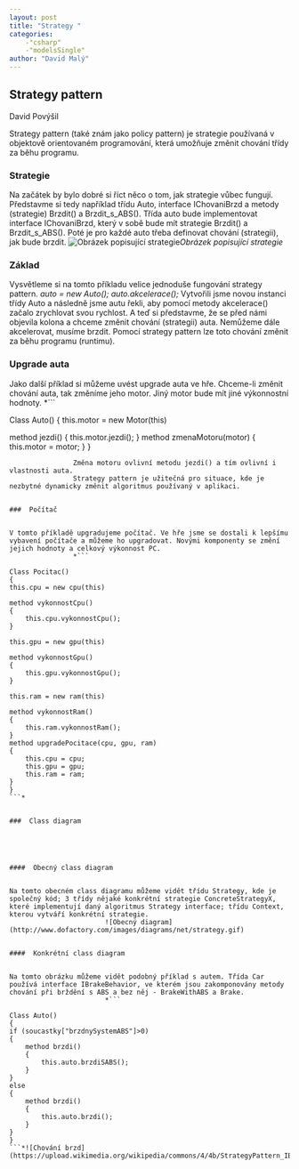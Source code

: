 ```yaml
---
layout: post
title: "Strategy "
categories:
    -"csharp"
    -"modelsSingle"
author: "David Malý"
--- 
```



##   Strategy pattern 


David Povýšil



Strategy pattern (také znám jako policy pattern) je strategie používaná v objektově orientovaném programování, která umožňuje změnit chování třídy za běhu programu.


### Strategie


Na začátek by bylo dobré si říct něco o tom, jak strategie vůbec fungují. Představme si tedy například třídu Auto, interface IChovaniBrzd a metody (strategie)				Brzdit() a Brzdit\_s\_ABS().				Třída auto bude implementovat interface IChovaniBrzd, který v sobě bude mít strategie Brzdit() a Brzdit\_s\_ABS(). Poté je pro každé auto třeba definovat chování (strategii), 				jak bude brzdit.				![Obrázek popisující strategie](https://upload.wikimedia.org/wikipedia/commons/thumb/4/4b/StrategyPattern_IBrakeBehavior.svg/530px-StrategyPattern_IBrakeBehavior.svg.png)*Obrázek popisující strategie*


###  Základ 


Vysvětleme si na tomto příkladu velice jednoduše fungování strategy pattern.				*auto = new Auto();					auto.akcelerace();*				Vytvořili jsme novou instanci třídy Auto a následně jsme autu řekli, aby pomocí metody akcelerace() začalo zrychlovat svou rychlost.				A teď si představme, že se před námi objevila kolona a chceme změnit chování (strategii) auta. Nemůžeme dále akcelerovat, musíme brzdit.				Pomocí strategy pattern lze toto chování změnit za běhu programu (runtimu).


###  Upgrade auta 


Jako další příklad si můžeme uvést upgrade auta ve hře.				Chceme-li změnit chování auta, tak změníme jeho motor. Jiný motor bude mít jiné výkonnostní hodnoty.				*```

Class Auto() 
{this.motor = new Motor(this)method jezdi(){	this.motor.jezdi();}method zmenaMotoru(motor) {	this.motor = motor;}
}

```*				Změna motoru ovlivní metodu jezdi() a tím ovlivní i vlastnosti auta.				Strategy pattern je užitečná pro situace, kde je nezbytné dynamicky změnit algoritmus používaný v aplikaci.


###  Počítač 


V tomto příkladě upgradujeme počítač. Ve hře jsme se dostali k lepšímu vybavení počítače a můžeme ho upgradovat. Novými komponenty se změní jejich hodnoty a celkový výkonnost PC.				*```

Class Pocitac() 
{this.cpu = new cpu(this)method vykonnostCpu(){	this.cpu.vykonnostCpu();}this.gpu = new gpu(this)method vykonnostGpu(){	this.gpu.vykonnostGpu();}this.ram = new ram(this)method vykonnostRam(){	this.ram.vykonnostRam();}method upgradePocitace(cpu, gpu, ram) {	this.cpu = cpu;	this.gpu = gpu;	this.ram = ram;}
}
```*


###  Class diagram 





####  Obecný class diagram 


Na tomto obecném class diagramu můžeme vidět třídu Strategy, kde je společný kód; 3 třídy nějaké konkrétní strategie ConcreteStrategyX, které implementují daný algoritmus Strategy interface; třídu Context, kterou vytváří konkrétní strategie.						![Obecný diagram](http://www.dofactory.com/images/diagrams/net/strategy.gif)


####  Konkrétní class diagram 


Na tomto obrázku můžeme vidět podobný příklad s autem. Třída Car používá interface IBrakeBehavior, ve kterém jsou zakomponovány metody chování při brždění s ABS a bez něj - BrakeWithABS a Brake.						*```

Class Auto() 
{if (soucastky["brzdnySystemABS"]>0) {	method brzdi()	{		this.auto.brzdiSABS();	}}else{	method brzdi()	{		this.auto.brzdi();	}}
}
```*![Chování brzd](https://upload.wikimedia.org/wikipedia/commons/4/4b/StrategyPattern_IBrakeBehavior.svg)

